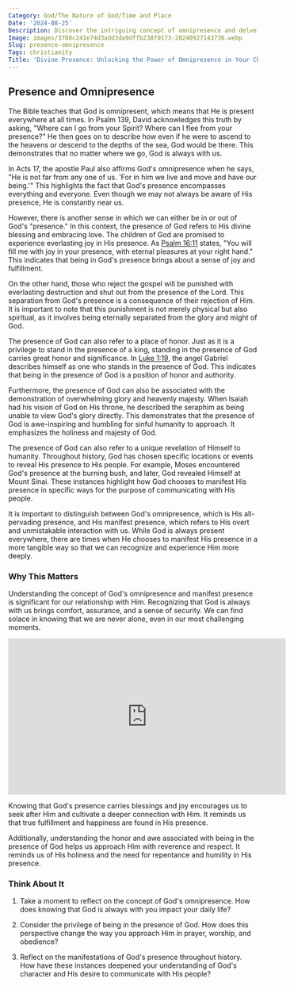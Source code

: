 ```yaml
---
Category: God/The Nature of God/Time and Place
Date: '2024-08-25'
Description: Discover the intriguing concept of omnipresence and delve into its implications on existence and spirituality. Explore the idea of presence in various contexts in this enlightening article.
Image: images/3788c241e74d3add3da9dffb238f0173-20240927143736.webp
Slug: presence-omnipresence
Tags: christianity
Title: 'Divine Presence: Unlocking the Power of Omnipresence in Your Christian Walk'
---
```


## Presence and Omnipresence

The Bible teaches that God is omnipresent, which means that He is present everywhere at all times. In Psalm 139, David acknowledges this truth by asking, "Where can I go from your Spirit? Where can I flee from your presence?" He then goes on to describe how even if he were to ascend to the heavens or descend to the depths of the sea, God would be there. This demonstrates that no matter where we go, God is always with us.

In Acts 17, the apostle Paul also affirms God's omnipresence when he says, "He is not far from any one of us. 'For in him we live and move and have our being.'" This highlights the fact that God's presence encompasses everything and everyone. Even though we may not always be aware of His presence, He is constantly near us.

However, there is another sense in which we can either be in or out of God's "presence." In this context, the presence of God refers to His divine blessing and embracing love. The children of God are promised to experience everlasting joy in His presence. As [Psalm 16:11](https://www.bibleref.com/Psalm/16/Psalm-16-11.html) states, "You will fill me with joy in your presence, with eternal pleasures at your right hand." This indicates that being in God's presence brings about a sense of joy and fulfillment.

On the other hand, those who reject the gospel will be punished with everlasting destruction and shut out from the presence of the Lord. This separation from God's presence is a consequence of their rejection of Him. It is important to note that this punishment is not merely physical but also spiritual, as it involves being eternally separated from the glory and might of God.

The presence of God can also refer to a place of honor. Just as it is a privilege to stand in the presence of a king, standing in the presence of God carries great honor and significance. In [Luke 1:19](https://www.bibleref.com/Luke/1/Luke-1-19.html), the angel Gabriel describes himself as one who stands in the presence of God. This indicates that being in the presence of God is a position of honor and authority.

Furthermore, the presence of God can also be associated with the demonstration of overwhelming glory and heavenly majesty. When Isaiah had his vision of God on His throne, he described the seraphim as being unable to view God's glory directly. This demonstrates that the presence of God is awe-inspiring and humbling for sinful humanity to approach. It emphasizes the holiness and majesty of God.

The presence of God can also refer to a unique revelation of Himself to humanity. Throughout history, God has chosen specific locations or events to reveal His presence to His people. For example, Moses encountered God's presence at the burning bush, and later, God revealed Himself at Mount Sinai. These instances highlight how God chooses to manifest His presence in specific ways for the purpose of communicating with His people.

It is important to distinguish between God's omnipresence, which is His all-pervading presence, and His manifest presence, which refers to His overt and unmistakable interaction with us. While God is always present everywhere, there are times when He chooses to manifest His presence in a more tangible way so that we can recognize and experience Him more deeply.

### Why This Matters

Understanding the concept of God's omnipresence and manifest presence is significant for our relationship with Him. Recognizing that God is always with us brings comfort, assurance, and a sense of security. We can find solace in knowing that we are never alone, even in our most challenging moments.


<iframe width="560" height="315" src="https://www.youtube.com/embed/cnVFbQOwdZE" frameborder="0" allow="autoplay; encrypted-media" allowfullscreen></iframe>


Knowing that God's presence carries blessings and joy encourages us to seek after Him and cultivate a deeper connection with Him. It reminds us that true fulfillment and happiness are found in His presence.

Additionally, understanding the honor and awe associated with being in the presence of God helps us approach Him with reverence and respect. It reminds us of His holiness and the need for repentance and humility in His presence.

### Think About It

1. Take a moment to reflect on the concept of God's omnipresence. How does knowing that God is always with you impact your daily life?

2. Consider the privilege of being in the presence of God. How does this perspective change the way you approach Him in prayer, worship, and obedience?

3. Reflect on the manifestations of God's presence throughout history. How have these instances deepened your understanding of God's character and His desire to communicate with His people?